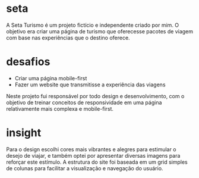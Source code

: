 # seta
A Seta Turismo é um projeto fictício e independente criado por mim. 
O objetivo era criar uma página de turismo que oferecesse pacotes de viagem com base nas experiências que o destino oferece.

# desafios
- Criar uma página mobile-first
- Fazer um website que transmitisse a experiência das viagens

Neste projeto fui responsável por todo design e desenvolvimento, com o objetivo de treinar conceitos de responsividade em uma página relativamente mais complexa e mobile-first.

# insight
Para o design escolhi cores mais vibrantes e alegres para estimular o desejo de viajar, e também optei por apresentar diversas imagens para reforçar este estímulo. A estrutura do site foi baseada em um grid simples de colunas para facilitar a visualização e navegação do usuário. 
